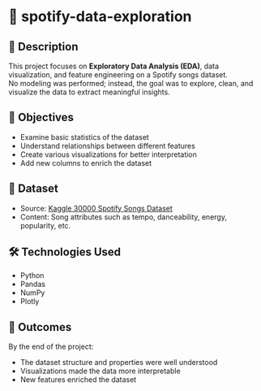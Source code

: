 # 🎵 spotify-data-exploration

## 📄 Description  
This project focuses on **Exploratory Data Analysis (EDA)**, data visualization, and feature engineering on a Spotify songs dataset.  
No modeling was performed; instead, the goal was to explore, clean, and visualize the data to extract meaningful insights.

## 🎯 Objectives  
- Examine basic statistics of the dataset  
- Understand relationships between different features  
- Create various visualizations for better interpretation  
- Add new columns to enrich the dataset

## 📂 Dataset  
- Source: [Kaggle 30000 Spotify Songs Dataset](https://www.kaggle.com/datasets/joebeachcapital/30000-spotify-songs)
- Content: Song attributes such as tempo, danceability, energy, popularity, etc.

## 🛠 Technologies Used  
- Python  
- Pandas  
- NumPy  
- Plotly

## 📌 Outcomes  
By the end of the project:  
- The dataset structure and properties were well understood  
- Visualizations made the data more interpretable  
- New features enriched the dataset
